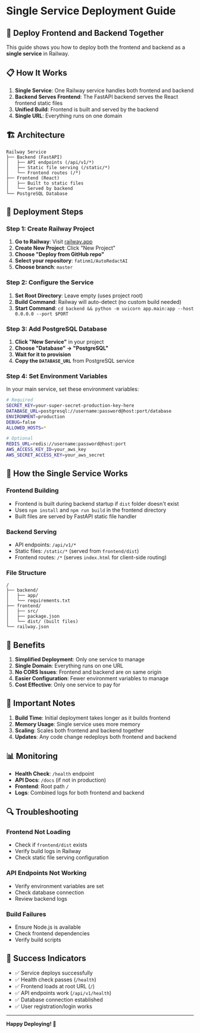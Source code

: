 # Single Service Deployment Guide

## 🚀 Deploy Frontend and Backend Together

This guide shows you how to deploy both the frontend and backend as a **single service** in Railway.

## 📋 How It Works

1. **Single Service**: One Railway service handles both frontend and backend
2. **Backend Serves Frontend**: The FastAPI backend serves the React frontend static files
3. **Unified Build**: Frontend is built and served by the backend
4. **Single URL**: Everything runs on one domain

## 🏗️ Architecture

```
Railway Service
├── Backend (FastAPI)
│   ├── API endpoints (/api/v1/*)
│   ├── Static file serving (/static/*)
│   └── Frontend routes (/*)
├── Frontend (React)
│   ├── Built to static files
│   └── Served by backend
└── PostgreSQL Database
```

## 🚀 Deployment Steps

### Step 1: Create Railway Project

1. **Go to Railway**: Visit [railway.app](https://railway.app)
2. **Create New Project**: Click "New Project"
3. **Choose "Deploy from GitHub repo"**
4. **Select your repository**: `fatinm1/AutoRedactAI`
5. **Choose branch**: `master`

### Step 2: Configure the Service

1. **Set Root Directory**: Leave empty (uses project root)
2. **Build Command**: Railway will auto-detect (no custom build needed)
3. **Start Command**: `cd backend && python -m uvicorn app.main:app --host 0.0.0.0 --port $PORT`

### Step 3: Add PostgreSQL Database

1. **Click "New Service"** in your project
2. **Choose "Database" → "PostgreSQL"**
3. **Wait for it to provision**
4. **Copy the `DATABASE_URL`** from PostgreSQL service

### Step 4: Set Environment Variables

In your main service, set these environment variables:

```bash
# Required
SECRET_KEY=your-super-secret-production-key-here
DATABASE_URL=postgresql://username:password@host:port/database
ENVIRONMENT=production
DEBUG=false
ALLOWED_HOSTS=*

# Optional
REDIS_URL=redis://username:password@host:port
AWS_ACCESS_KEY_ID=your_aws_key
AWS_SECRET_ACCESS_KEY=your_aws_secret
```

## 🔧 How the Single Service Works

### Frontend Building
- Frontend is built during backend startup if `dist` folder doesn't exist
- Uses `npm install` and `npm run build` in the frontend directory
- Built files are served by FastAPI static file handler

### Backend Serving
- API endpoints: `/api/v1/*`
- Static files: `/static/*` (served from `frontend/dist`)
- Frontend routes: `/*` (serves `index.html` for client-side routing)

### File Structure
```
/
├── backend/
│   ├── app/
│   └── requirements.txt
├── frontend/
│   ├── src/
│   ├── package.json
│   └── dist/ (built files)
└── railway.json
```

## 🎯 Benefits

1. **Simplified Deployment**: Only one service to manage
2. **Single Domain**: Everything runs on one URL
3. **No CORS Issues**: Frontend and backend are on same origin
4. **Easier Configuration**: Fewer environment variables to manage
5. **Cost Effective**: Only one service to pay for

## 🚨 Important Notes

1. **Build Time**: Initial deployment takes longer as it builds frontend
2. **Memory Usage**: Single service uses more memory
3. **Scaling**: Scales both frontend and backend together
4. **Updates**: Any code change redeploys both frontend and backend

## 📊 Monitoring

- **Health Check**: `/health` endpoint
- **API Docs**: `/docs` (if not in production)
- **Frontend**: Root path `/`
- **Logs**: Combined logs for both frontend and backend

## 🔍 Troubleshooting

### Frontend Not Loading
- Check if `frontend/dist` exists
- Verify build logs in Railway
- Check static file serving configuration

### API Endpoints Not Working
- Verify environment variables are set
- Check database connection
- Review backend logs

### Build Failures
- Ensure Node.js is available
- Check frontend dependencies
- Verify build scripts

## 🎉 Success Indicators

- ✅ Service deploys successfully
- ✅ Health check passes (`/health`)
- ✅ Frontend loads at root URL (`/`)
- ✅ API endpoints work (`/api/v1/health`)
- ✅ Database connection established
- ✅ User registration/login works

---

**Happy Deploying! 🚀** 